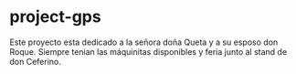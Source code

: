 # project-gps
Este proyecto esta dedicado a la señora doña Queta y a su esposo don Roque. Siempre tenian las máquinitas disponibles y feria junto al stand de don Ceferino.
